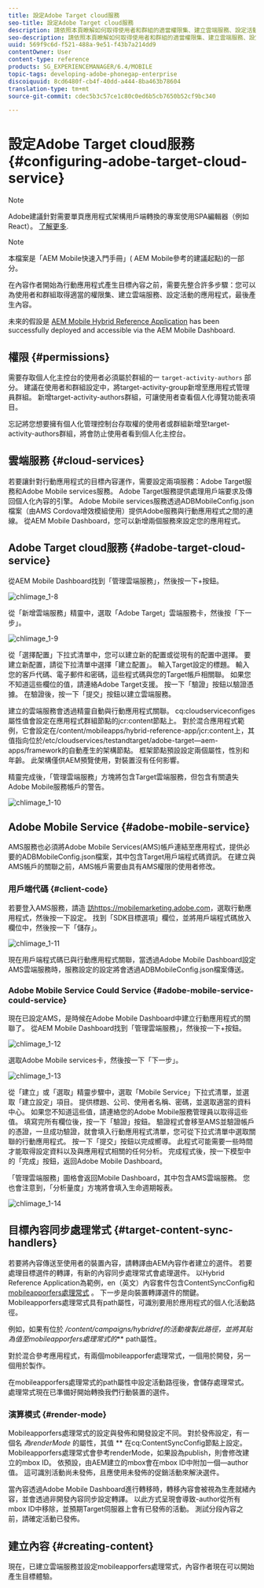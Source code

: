 ```yaml
---
title: 設定Adobe Target cloud服務
seo-title: 設定Adobe Target cloud服務
description: 請依照本頁瞭解如何取得使用者和群組的適當權限集、建立雲端服務、設定活動的應用程式，以及最後產生內容。
seo-description: 請依照本頁瞭解如何取得使用者和群組的適當權限集、建立雲端服務、設定活動的應用程式，以及最後產生內容。
uuid: 569f9c6d-f521-488a-9e51-f43b7a214dd9
contentOwner: User
content-type: reference
products: SG_EXPERIENCEMANAGER/6.4/MOBILE
topic-tags: developing-adobe-phonegap-enterprise
discoiquuid: 8cd6480f-cb4f-40dd-a444-8ba463b78604
translation-type: tm+mt
source-git-commit: cdec5b3c57ce1c80c0ed6b5cb7650b52cf9bc340

---
```



# 設定Adobe Target cloud服務 {#configuring-adobe-target-cloud-service}

>[!NOTE]
>
>Adobe建議針對需要單頁應用程式架構用戶端轉換的專案使用SPA編輯器（例如React）。 [了解更多](/help/sites-developing/spa-overview.md).

>[!NOTE]
>
>本檔案是「AEM Mobile快速入門手冊」( [](/help/mobile/getting-started-aem-mobile.md) AEM Mobile參考的建議起點)的一部分。

在內容作者開始為行動應用程式產生目標內容之前，需要先整合許多步驟：您可以為使用者和群組取得適當的權限集、建立雲端服務、設定活動的應用程式，最後產生內容。

未來的假設是 [AEM Mobile Hybrid Reference Application](https://github.com/Adobe-Marketing-Cloud-Apps/aem-mobile-hybrid-reference) has been successfully deployed and accessible via the AEM Mobile Dashboard.

## 權限 {#permissions}

需要存取個人化主控台的使用者必須屬於群組的一 `target-activity-authors` 部分。 建議在使用者和群組設定中，將target-activity-group新增至應用程式管理員群組。 新增target-activity-authors群組，可讓使用者查看個人化導覽功能表項目。

忘記將您想要擁有個人化管理控制台存取權的使用者或群組新增至target-activity-authors群組，將會防止使用者看到個人化主控台。

## 雲端服務 {#cloud-services}

若要讓針對行動應用程式的目標內容運作，需要設定兩項服務：Adobe Target服務和Adobe Mobile services服務。 Adobe Target服務提供處理用戶端要求及傳回個人化內容的引擎。 Adobe Mobile services服務透過ADBMobileConfig.json檔案（由AMS Cordova增效模組使用）提供Adobe服務與行動應用程式之間的連線。 從AEM Mobile Dashboard，您可以新增兩個服務來設定您的應用程式。

## Adobe Target cloud服務 {#adobe-target-cloud-service}

從AEM Mobile Dashboard找到「管理雲端服務」，然後按一下+按鈕。

![chlimage_1-8](assets/chlimage_1-8.png)

從「新增雲端服務」精靈中，選取「Adobe Target」雲端服務卡，然後按「下一步」。

![chlimage_1-9](assets/chlimage_1-9.png)

從「選擇配置」下拉式清單中，您可以建立新的配置或從現有的配置中選擇。 要建立新配置，請從下拉清單中選擇「建立配置」。 輸入Target設定的標題。 輸入您的客戶代碼、電子郵件和密碼，這些程式碼與您的Target帳戶相關聯。 如果您不知道這些欄位的值，請連絡Adobe Target支援。 按一下「驗證」按鈕以驗證憑據。 在驗證後，按一下「提交」按鈕以建立雲端服務。

建立的雲端服務會透過精靈自動與行動應用程式關聯。 cq:cloudserviceconfiges屬性值會設定在應用程式群組節點的jcr:content節點上。 對於混合應用程式範例，它會設定在/content/mobileapps/hybrid-reference-app/jcr:content上，其值指向位於/etc/cloudservices/testandtarget/adobe-target—aem-apps/framework的自動產生的架構節點。 框架節點預設設定兩個屬性，性別和年齡。 此架構僅供AEM預覽使用，對裝置沒有任何影響。

精靈完成後，「管理雲端服務」方塊將包含Target雲端服務，但包含有關遺失Adobe Mobile服務帳戶的警告。

![chlimage_1-10](assets/chlimage_1-10.png)

## Adobe Mobile Service {#adobe-mobile-service}

AMS服務也必須將Adobe Mobile Services(AMS)帳戶連結至應用程式，提供必要的ADBMobileConfig.json檔案，其中包含Target用戶端程式碼資訊。 在建立與AMS帳戶的關聯之前，AMS帳戶需要由具有AMS權限的使用者修改。

### 用戶端代碼 {#client-code}

若要登入AMS服務，請造 [訪https://mobilemarketing.adobe.com](https://mobilemarketing.adobe.com/)，選取行動應用程式，然後按一下設定。 找到「SDK目標選項」欄位，並將用戶端程式碼放入欄位中，然後按一下「儲存」。

![chlimage_1-11](assets/chlimage_1-11.png)

現在用戶端程式碼已與行動應用程式關聯，當透過Adobe Mobile Dashboard設定AMS雲端服務時，服務設定的設定將會透過ADBMobileConfig.json檔案傳送。

### Adobe Mobile Service Could Service {#adobe-mobile-service-could-service}

現在已設定AMS，是時候在Adobe Mobile Dashboard中建立行動應用程式的關聯了。 從AEM Mobile Dashboard找到「管理雲端服務」，然後按一下+按鈕。

![chlimage_1-12](assets/chlimage_1-12.png)

選取Adobe Mobile services卡，然後按一下「下一步」。

![chlimage_1-13](assets/chlimage_1-13.png)

從「建立」或「選取」精靈步驟中，選取「Mobile Service」下拉式清單，並選取「建立設定」項目。 提供標題、公司、使用者名稱、密碼，並選取適當的資料中心。 如果您不知道這些值，請連絡您的Adobe Mobile服務管理員以取得這些值。 填寫完所有欄位後，按一下「驗證」按鈕。 驗證程式會移至AMS並驗證帳戶的憑證，一旦成功驗證，就會填入行動應用程式清單，您可從下拉式清單中選取關聯的行動應用程式。 按一下「提交」按鈕以完成嚮導。 此程式可能需要一些時間才能取得設定資料以及與應用程式相關的任何分析。 完成程式後，按一下模型中的「完成」按鈕，返回Adobe Mobile Dashboard。

「管理雲端服務」圖格會返回Mobile Dashboard，其中包含AMS雲端服務。 您也會注意到，「分析量度」方塊將會填入生命週期報表。

![chlimage_1-14](assets/chlimage_1-14.png)

## 目標內容同步處理常式 {#target-content-sync-handlers}

若要將內容傳送至使用者的裝置內容，請轉譯由AEM內容作者建立的選件。 若要處理目標選件的轉譯，有新的內容同步處理常式會處理選件。 以Hybrid Reference Application為範例，en（英文）內容套件包含ContentSyncConfig和 [mobileapporfers處理常式](https://github.com/Adobe-Marketing-Cloud-Apps/aem-mobile-hybrid-reference/blob/master/aem-package/content-author/src/main/content/jcr_root/content/mobileapps/hybrid-reference-app/en/_jcr_content/pge-app/app-config-dev/targetOffers/.content.xml) 。 下一步是向裝置轉譯選件的關鍵。 Mobileapporfers處理常式具有path屬性，可識別要用於應用程式的個人化活動路徑。

例如，如果有位於 */content/campaigns/hybridref的活動複製此路徑，並將其貼為值至mobileapporfers處理常式的*** path屬性。

對於混合參考應用程式，有兩個mobileapporfer處理常式，一個用於開發，另一個用於製作。

在mobileapporfers處理常式的path屬性中設定活動路徑後，會儲存處理常式。 處理常式現在已準備好開始轉換我們行動裝置的選件。

### 演算模式 {#render-mode}

Mobileapporfers處理常式的設定與發佈和開發設定不同。 對於發佈設定，有一個名 *為renderMode* 的屬性，其值 ** 在cq:ContentSyncConfig節點上設定。 Mobileapporfers處理常式會參考renderMode，如果設為publish，則會修改建立的mbox ID。 依預設，由AEM建立的mbox會在mbox ID中附加一個—author值。 這可識別活動尚未發佈，且應使用未發佈的促銷活動來解決選件。

當內容透過Adobe Mobile Dashboard進行轉移時，轉移內容會被視為生產就緒內容，並會透過非開發內容同步設定轉譯。 以此方式呈現會導致-author從所有mbox ID中移除，並預期Target伺服器上會有已發佈的活動。 測試分段內容之前，請確定活動已發佈。

## 建立內容 {#creating-content}

現在，已建立雲端服務並設定mobileapporfers處理常式，內容作者現在可以開始產生目標體驗。
